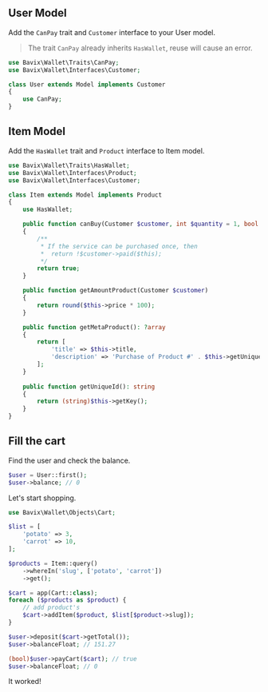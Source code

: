 ## User Model

Add the `CanPay` trait and `Customer` interface to your User model.

> The trait `CanPay` already inherits `HasWallet`, reuse will cause an error.

```php
use Bavix\Wallet\Traits\CanPay;
use Bavix\Wallet\Interfaces\Customer;

class User extends Model implements Customer
{
    use CanPay;
}
```

## Item Model

Add the `HasWallet` trait and `Product` interface to Item model.

```php
use Bavix\Wallet\Traits\HasWallet;
use Bavix\Wallet\Interfaces\Product;
use Bavix\Wallet\Interfaces\Customer;

class Item extends Model implements Product
{
    use HasWallet;

    public function canBuy(Customer $customer, int $quantity = 1, bool $force = null): bool
    {
        /**
         * If the service can be purchased once, then
         *  return !$customer->paid($this);
         */
        return true; 
    }

    public function getAmountProduct(Customer $customer)
    {
        return round($this->price * 100);
    }

    public function getMetaProduct(): ?array
    {
        return [
            'title' => $this->title, 
            'description' => 'Purchase of Product #' . $this->getUniqueId(), 
        ];
    }
    
    public function getUniqueId(): string
    {
        return (string)$this->getKey();
    }
}
```

## Fill the cart

Find the user and check the balance.

```php
$user = User::first();
$user->balance; // 0
```

Let's start shopping.

```php
use Bavix\Wallet\Objects\Cart;

$list = [
    'potato' => 3,
    'carrot' => 10,
];

$products = Item::query()
    ->whereIn('slug', ['potato', 'carrot'])
    ->get();

$cart = app(Cart::class);
foreach ($products as $product) {
    // add product's
    $cart->addItem($product, $list[$product->slug]);
}

$user->deposit($cart->getTotal());
$user->balanceFloat; // 151.27

(bool)$user->payCart($cart); // true
$user->balanceFloat; // 0
```

It worked! 
